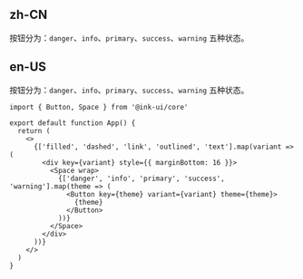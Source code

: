 ## zh-CN

按钮分为：`danger`、`info`、`primary`、`success`、`warning` 五种状态。

## en-US

按钮分为：`danger`、`info`、`primary`、`success`、`warning` 五种状态。

```tsx
import { Button, Space } from '@ink-ui/core'

export default function App() {
  return (
    <>
      {['filled', 'dashed', 'link', 'outlined', 'text'].map(variant => (
        <div key={variant} style={{ marginBottom: 16 }}>
          <Space wrap>
            {['danger', 'info', 'primary', 'success', 'warning'].map(theme => (
              <Button key={theme} variant={variant} theme={theme}>
                {theme}
              </Button>
            ))}
          </Space>
        </div>
      ))}
    </>
  )
}
```
